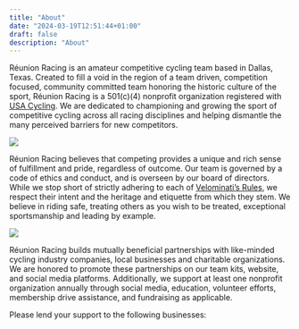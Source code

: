```yaml
---
title: "About"
date: "2024-03-19T12:51:44+01:00"
draft: false
description: "About"
---
```


R&eacute;union Racing is an amateur competitive cycling team based in Dallas, Texas. Created to fill a void in the region of a team driven, competition focused, community committed team honoring the historic culture of the sport, R&eacute;union Racing is a 501(c)(4) nonprofit organization registered with [USA Cycling](https://usacycling.org/). We are dedicated to championing and growing the sport of competitive cycling across all racing disciplines and helping dismantle the many perceived barriers for new competitors.

![](rr_crest_r2.png)

R&eacute;union Racing believes that competing provides a unique and rich sense of fulfillment and pride, regardless of outcome. Our team is governed by a code of ethics and conduct, and is overseen by our board of directors. While we stop short of strictly adhering to each of [Velominati’s Rules](https://www.velominati.com/), we respect their intent and the heritage and etiquette from which they stem. We believe in riding safe, treating others as you wish to be treated, exceptional sportsmanship and leading by example.

![](rr_crest_r2.png)

R&eacute;union Racing builds mutually beneficial partnerships with like-minded cycling industry companies, local businesses and charitable organizations. We are honored to promote these partnerships on our team kits, website, and social media platforms. Additionally, we support at least one nonprofit organization annually through social media, education, volunteer efforts, membership drive assistance, and fundraising as applicable.

Please lend your support to the following businesses:
